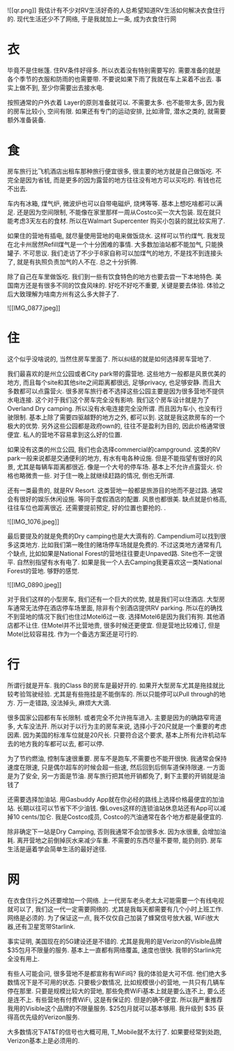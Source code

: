 ![[qr.png]]
我估计有不少对RV生活好奇的人总希望知道RV生活如何解决衣食住行的. 现代生活还少不了网络, 于是我就加上一条, 成为衣食住行网

# 衣

毕竟不是住帐篷. 住RV条件好得多. 所以衣着没有特别需要写的. 需要准备的就是各个季节的衣服和防雨的也需要带. 不要说如果下雨了我就在车上呆着不出去. 事实上做不到, 至少你需要出去接水电. 

按照通常的户外衣着 Layer的原则准备就可以. 不需要太多. 也不能带太多, 因为我的房车比较小, 空间有限. 如果还有专门的运动安排, 比如滑雪, 潜水之类的, 就需要额外准备装备. 

# 食

房车旅行比飞机酒店出租车那种旅行便宜很多, 很主要的地方就是自己做饭吃. 不完全是因为省钱, 而是更多的因为露营的地方往往没有地方可以买吃的. 有钱也花不出去. 

车内有冰箱, 煤气炉, 微波炉也可以自带电磁炉, 烧烤等等. 基本上想吃啥都可以满足. 还是因为空间限制, 不能像在家里那样一周从Costco买一次大包装. 现在就只能考虑3天左右的食材. 所以在Walmart Supercenter 购买小包装的就比较实用了. 

如果住的营地有插电, 就尽量使用营地的电来做饭烧水. 这样可以节约煤气. 我发现在北卡州居然Refill煤气是一个十分困难的事情. 大多数加油站都不能加气, 只能换罐子. 不可思议. 我们走访了不少于8家自称可以加煤气的地方, 不是找不到连接头了, 就是有执照负责加气的人不在. 总之十分折腾.

除了自己在车里做饭吃. 我们到一些有饮食特色的地方也要去尝一下本地特色. 美国南方还是有很多不同的饮食风味的. 好吃不好吃不重要, 关键是要去体验. 体验之后大致理解为啥南方州有这么多大胖子了.

![[IMG_0877.jpeg]]

# 住

这个似乎没啥说的, 当然住房车里面了. 所以纠结的就是如何选择房车营地了.

我们最喜欢的是州立公园或者City park带的露营地. 这些地方一般都是风景优美的地方, 而且每个site和其他site之间距离都很远, 足够privacy, 也足够安静. 而且大多数都可以点露营火. 很多房车旅行者不选择这些公园主要是因为很多营地不提供水电连接. 这个对于我们这个房车完全没有影响. 我们这个房车设计就是为了Overland Dry camping. 所以没有水电连接完全没所谓. 而且因为车小, 也没有行驶限制. 基本上除了需要四驱越野的地方之外, 都可以到. 这就是我这款房车的一个极大的优势. 另外这些公园都是政府own的, 往往不是盈利为目的, 因此价格通常很便宜. 私人的营地不容易拿到这么好的位置.

如果没有这类的州立公园, 我们也会选择commercial的campground. 这类的RV park一般来说都是交通便利的地方, 有水有电各种设施. 但是不能指望有很好的风景, 尤其是每辆车距离都很近. 像是一个大号的停车场. 基本上不允许点露营火. 价格也略微贵一些. 对于住一晚上就继续赶路的情况, 倒也无所谓. 


还有一类最贵的, 就是RV Resort. 这类营地一般都是旅游目的地而不是过路. 通常会有很好的娱乐休闲设施. 等同于度假酒店的配置. 风景也都很美. 缺点就是价格高, 往往车位也距离很近. 还需要提前预定, 好的位置也要抢的. .

![[IMG_1076.jpeg]]

最后要提及的就是免费的Dry camping也是大大滴有的. Campendium可以找到很多这类地方. 比如我们第一晚住的赌场停车场就是免费的. 不过这类地方通常有几个缺点, 比如如果是National Forest的营地往往要走Unpaved路. Site也不一定很平. 自然别指望有水有电了. 如果是我一个人去Camping我更喜欢这一类National Forest的营地. 够野的感觉. 

![[IMG_0890.jpeg]]



对于我们这样的小型房车, 我们还有一个巨大的优势, 就是我们可以住酒店. 大型房车通常无法停在酒店停车场里面, 除非有个别酒店提供RV parking. 所以在的确找不到营地的情况下我们也住过Motel6过一夜. 选择Motel6是因为我们有狗. 其他酒店都不让住. 住Motel并不比营地贵, 很多时候还更便宜. 但是营地比较难订, 但是Motel比较容易找. 作为一个备选方案还是可行的.

# 行

所谓行就是开车. 我的Class B的房车是最好开的. 如果开大型房车尤其是拖挂就比较考验驾驶经验. 尤其是有些拖挂是不能倒车的. 所以只能停可以Pull through的地方. 万一走错路, 没法掉头, 麻烦大大滴. 

很多国家公园都有车长限制. 或者完全不允许拖车进入. 主要是因为的确路窄弯道多, 大车没法开. 所以对于以行为主的房车来说, 选择小于20尺就是一个重要的考虑因素. 因为美国的标准车位就是20尺长. 只要符合这个要求, 基本上所有允许机动车去的地方我的车都可以去, 都可以停. 

为了节约燃油, 控制车速很重要. 房车不是跑车,不需要也不能开很快. 我通常会保持速度在限速, 只是偶尔超车的时候会超一些速, 然后回到后侧车道保持限速. 一方面是为了安全, 另一方面是节油. 房车旅行把其他开销都免了, 剩下主要的开销就是油钱了

还需要选择加油站. 用Gasbuddy App就在你必经的路线上选择价格最便宜的加油站. 长期以往可以节省下不少油钱. 像Loves这样的连锁油站休息站还有App可以减掉10 cents/加仑. 我是Costco成员, Costco的汽油通常在各个地方都是最便宜的. 

除非确定下一站是Dry Camping, 否则我通常不会加很多水. 因为水很重, 会增加油耗. 离开营地之前倒掉灰水来减少车重. 不需要的东西尽量不要带, 能扔则扔. 房车生活是逼着学会简单生活的最好途径.

# 网

在衣食住行之外还要增加一个网络. 上一代房车老头老太太可能需要一个有线电视就可以了, 我们这一代一定需要网络的. 尤其是我每天都需要有几个小时上班工作. 网络是必须的. 为了保证这一点, 我不仅仅自己加装了蜂窝信号放大器, WiFi放大器,还有卫星宽带Starlink. 

事实证明, 美国现在的5G建设还是不错的. 尤其是我用的是Verizon的Visible品牌$35包月不限量的服务. 基本上一直都有网络覆盖, 速度也很快. 我带的Starlink完全没有用上.

有些人可能会问, 很多营地不是都宣称有WiFi吗? 我的体验是大可不信. 他们绝大多数情况下是不可用的状态. 只要极少数情况, 比如规模很小的营地, 一共只有几辆车停在那里. 只要是规模比较大的营地, 那些免费WiFi基本上就是要么连不上, 要么还是连不上. 有些营地有付费WiFi, 这是有保证的. 但是的确不便宜. 所以我严重推荐我用的Visible这个品牌的不限量服务. $25包月就可以基本够用. 我升级到 $35 获得高优先级的Verizon服务. 

大多数情况下AT&T的信号也大概可用, T_Mobile就不太行了. 如果要经常到处跑, Verizon基本上是必须用的.
